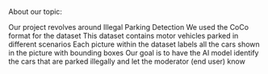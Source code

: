 About our topic:

Our project revolves around Illegal Parking Detection
We used the CoCo format for the dataset
This dataset contains motor vehicles parked in different scenarios
Each picture within the dataset labels all the cars shown in the picture with bounding boxes
Our goal is to have the AI model identify the cars that are parked illegally and let the moderator (end user) know 
